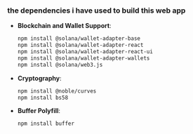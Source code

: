 ### the dependencies i have used to build this web app

- **Blockchain and Wallet Support**:
  ```bash
  npm install @solana/wallet-adapter-base
  npm install @solana/wallet-adapter-react
  npm install @solana/wallet-adapter-react-ui
  npm install @solana/wallet-adapter-wallets
  npm install @solana/web3.js
  ```
- **Cryptography**:
  ```bash
  npm install @noble/curves
  npm install bs58
  ```
- **Buffer Polyfill**:
  ```bash
  npm install buffer
  ```
  